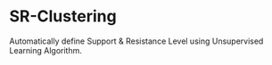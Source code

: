 # SR-Clustering
Automatically define Support &amp; Resistance Level using Unsupervised Learning Algorithm.
